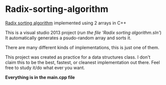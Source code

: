 Radix-sorting-algorithm
=======================

[Radix sorting algorithm](http://en.wikipedia.org/wiki/Radix_sort) implemented using 2 arrays in C++

This is a visual studio 2013 project (*run the file 'Radix sorting algorithm.sln'*)
It automatically generates a psudo-random array and sorts it.

There are many different kinds of implementations, this is just one of them.

This project was created as practice for a data structures class. I don't claim this to be the best, fastest, or cleanest implementation out there. Feel free to study it/do what ever you want.

**Everything is in the main.cpp file**